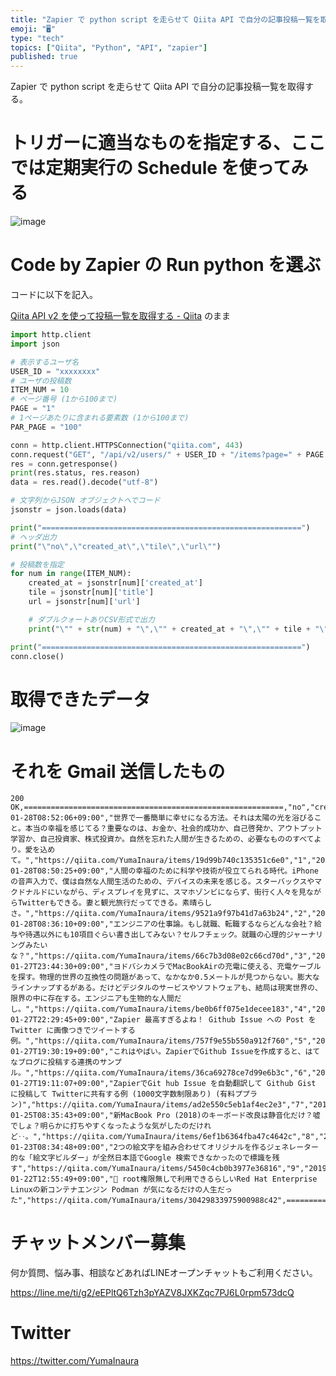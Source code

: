```yaml
---
title: "Zapier で python script を走らせて Qiita API で自分の記事投稿一覧を取得する。"
emoji: "🖥"
type: "tech"
topics: ["Qiita", "Python", "API", "zapier"]
published: true
---
```


Zapier で python script を走らせて Qiita API で自分の記事投稿一覧を取得する。


# トリガーに適当なものを指定する、ここでは定期実行の Schedule を使ってみる

![image](https://user-images.githubusercontent.com/13635059/51836158-e4813f00-2342-11e9-8c23-70885e5b04c8.png)

# Code by Zapier の Run python を選ぶ

コードに以下を記入。

[Qiita API v2 を使って投稿一覧を取得する - Qiita](https://qiita.com/fkooo/items/250f42a0b641fb96b5ff)  のまま

```python
import http.client
import json

# 表示するユーザ名
USER_ID = "xxxxxxxx"
# ユーザの投稿数
ITEM_NUM = 10
# ページ番号 (1から100まで)
PAGE = "1"
# 1ページあたりに含まれる要素数 (1から100まで)
PAR_PAGE = "100"

conn = http.client.HTTPSConnection("qiita.com", 443)
conn.request("GET", "/api/v2/users/" + USER_ID + "/items?page=" + PAGE + "&per_page=" + PAR_PAGE)
res = conn.getresponse()
print(res.status, res.reason)
data = res.read().decode("utf-8")

# 文字列からJSON オブジェクトへでコード
jsonstr = json.loads(data)

print("==========================================================")
# ヘッダ出力
print("\"no\",\"created_at\",\"tile\",\"url\"")

# 投稿数を指定
for num in range(ITEM_NUM):
    created_at = jsonstr[num]['created_at']
    tile = jsonstr[num]['title']
    url = jsonstr[num]['url']

    # ダブルクォートありCSV形式で出力
    print("\"" + str(num) + "\",\"" + created_at + "\",\"" + tile + "\",\"" + url + "\"")

print("==========================================================")
conn.close()
```


# 取得できたデータ

![image](https://user-images.githubusercontent.com/13635059/51836123-c4518000-2342-11e9-9acf-a5b5f822feaf.png)

# それを Gmail 送信したもの


```
200 OK,==========================================================,"no","created_at","tile","url","0","2019-01-28T08:52:06+09:00","世界で一番簡単に幸せになる方法。それは太陽の光を浴びること。本当の幸福を感じてる？重要なのは、お金か、社会的成功か、自己啓発か、アウトプット学習か、自己投資家、株式投資か。自然を忘れた人間が生きるための、必要なもののすべてより。愛を込めて。","https://qiita.com/YumaInaura/items/19d99b740c135351c6e0","1","2019-01-28T08:50:25+09:00","人間の幸福のために科学や技術が役立てられる時代。iPhoneの音声入力で、僕は自然な人間生活のための、デバイスの未来を感じる。スターバックスやマクドナルドにいながら、ディスプレイを見ずに、スマホゾンビにならず、街行く人々を見ながらTwitterもできる。妻と観光旅行だってできる。素晴らしさ。","https://qiita.com/YumaInaura/items/9521a9f97b41d7a63b24","2","2019-01-28T08:36:10+09:00","エンジニアの仕事論。もし就職、転職するならどんな会社？給与や待遇以外にも10項目ぐらい書き出してみない？セルフチェック。就職の心理的ジャーナリングみたいな？","https://qiita.com/YumaInaura/items/66c7b3d08e02c66cd70d","3","2019-01-27T23:44:30+09:00","ヨドバシカメラでMacBookAirの充電に使える、充電ケーブルを探す。物理的世界の互換性の問題があって、なかなか0.5メートルが見つからない。膨大なラインナップするがある。だけどデジタルのサービスやソフトウェアも、結局は現実世界の、限界の中に存在する。エンジニアも生物的な人間だし。","https://qiita.com/YumaInaura/items/be0b6ff075e1decee183","4","2019-01-27T22:29:45+09:00","Zapier 最高すぎるよね！ Github Issue への Post を Twitter に画像つきでツイートする例。","https://qiita.com/YumaInaura/items/757f9e55b550a912f760","5","2019-01-27T19:30:19+09:00","これはやばい。ZapierでGithub Issueを作成すると、はてなブログに投稿する連携のサンプル。","https://qiita.com/YumaInaura/items/36ca69278ce7d99e6b3c","6","2019-01-27T19:11:07+09:00","ZapierでGit hub Issue を自動翻訳して Github Gist に投稿して Twitterに共有する例 (1000文字数制限あり) (有料ププラン)","https://qiita.com/YumaInaura/items/ad2e550c5eb1af4ec2e3","7","2019-01-25T08:35:43+09:00","新MacBook Pro (2018)のキーボード改良は静音化だけ？嘘でしょ？明らかに打ちやすくなったような気がしたのだけれど‥。","https://qiita.com/YumaInaura/items/6ef1b6364fba47c4642c","8","2019-01-23T08:34:48+09:00","2つの絵文字を組み合わせてオリジナルを作るジェネレーター的な「絵文字ビルダー」が全然日本語でGoogle 検索できなかったので標識を残す","https://qiita.com/YumaInaura/items/5450c4cb0b3977e36816","9","2019-01-22T12:55:49+09:00","📝 root権限無しで利用できるらしいRed Hat Enterprise Linuxの新コンテナエンジン Podman が気になるだけの人生だった","https://qiita.com/YumaInaura/items/30429833975900988c42",==========================================================
```









<!-- Update From Qiita API -->

# チャットメンバー募集


何か質問、悩み事、相談などあればLINEオープンチャットもご利用ください。

https://line.me/ti/g2/eEPltQ6Tzh3pYAZV8JXKZqc7PJ6L0rpm573dcQ





# Twitter


https://twitter.com/YumaInaura


<!-- Update From Qiita API -->


